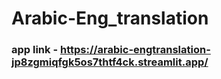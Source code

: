 # Arabic-Eng_translation
### app link - https://arabic-engtranslation-jp8zgmiqfgk5os7thtf4ck.streamlit.app/